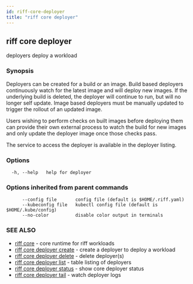 ```yaml
---
id: riff-core-deployer
title: "riff core deployer"
---
```

## riff core deployer

deployers deploy a workload

### Synopsis

Deployers can be created for a build or an image. Build based deployers
continuously watch for the latest image and will deploy new images. If the
underlying build is deleted, the deployer will continue to run, but will no
longer self update. Image based deployers must be manually updated to trigger
the rollout of an updated image.

Users wishing to perform checks on built images before deploying them can
provide their own external process to watch the build for new images and only
update the deployer image once those checks pass.

The service to access the deployer is available in the deployer listing.

### Options

```
  -h, --help   help for deployer
```

### Options inherited from parent commands

```
      --config file       config file (default is $HOME/.riff.yaml)
      --kubeconfig file   kubectl config file (default is $HOME/.kube/config)
      --no-color          disable color output in terminals
```

### SEE ALSO

* [riff core](riff_core.md)	 - core runtime for riff workloads
* [riff core deployer create](riff_core_deployer_create.md)	 - create a deployer to deploy a workload
* [riff core deployer delete](riff_core_deployer_delete.md)	 - delete deployer(s)
* [riff core deployer list](riff_core_deployer_list.md)	 - table listing of deployers
* [riff core deployer status](riff_core_deployer_status.md)	 - show core deployer status
* [riff core deployer tail](riff_core_deployer_tail.md)	 - watch deployer logs

